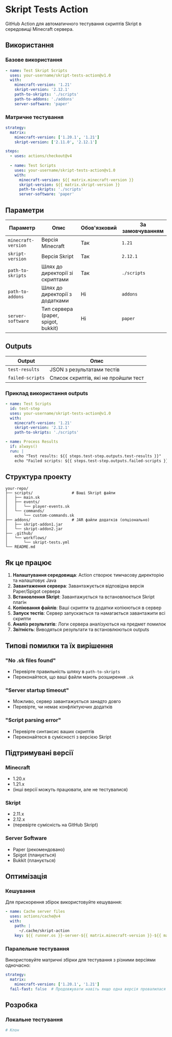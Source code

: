 # Skript Tests Action

GitHub Action для автоматичного тестування скриптів Skript в середовищі Minecraft сервера.

## Використання

### Базове використання

```yaml
- name: Test Skript Scripts
  uses: your-username/skript-tests-action@v1.0
  with:
    minecraft-version: '1.21'
    skript-version: '2.12.1'
    path-to-skripts: './scripts'
    path-to-addons: './addons'
    server-software: 'paper'
```

### Матричне тестування

```yaml
strategy:
  matrix:
    minecraft-version: ['1.20.1', '1.21']
    skript-version: ['2.11.0', '2.12.1']

steps:
  - uses: actions/checkout@v4
  
  - name: Test Scripts
    uses: your-username/skript-tests-action@v1.0
    with:
      minecraft-version: ${{ matrix.minecraft-version }}
      skript-version: ${{ matrix.skript-version }}
      path-to-skripts: './scripts'
      server-software: 'paper'
```

## Параметри

| Параметр | Опис | Обов'язковий | За замовчуванням |
|----------|------|--------------|------------------|
| `minecraft-version` | Версія Minecraft | Так | `1.21` |
| `skript-version` | Версія Skript | Так | `2.12.1` |
| `path-to-skripts` | Шлях до директорії зі скриптами | Так | `./scripts` |
| `path-to-addons` | Шлях до директорії з додатками | Ні | `addons` |
| `server-software` | Тип сервера (paper, spigot, bukkit) | Ні | `paper` |

## Outputs

| Output | Опис |
|--------|------|
| `test-results` | JSON з результатами тестів |
| `failed-scripts` | Список скриптів, які не пройшли тест |

### Приклад використання outputs

```yaml
- name: Test Scripts
  id: test-step
  uses: your-username/skript-tests-action@v1.0
  with:
    minecraft-version: '1.21'
    skript-version: '2.12.1'
    path-to-skripts: './scripts'

- name: Process Results
  if: always()
  run: |
    echo "Test results: ${{ steps.test-step.outputs.test-results }}"
    echo "Failed scripts: ${{ steps.test-step.outputs.failed-scripts }}"
```

## Структура проекту

```
your-repo/
├── scripts/                 # Ваші Skript файли
│   ├── main.sk
│   ├── events/
│   │   └── player-events.sk
│   └── commands/
│       └── custom-commands.sk
├── addons/                  # JAR файли додатків (опціонально)
│   ├── skript-addon1.jar
│   └── skript-addon2.jar
├── .github/
│   └── workflows/
│       └── skript-tests.yml
└── README.md
```

## Як це працює

1. **Налаштування середовища**: Action створює тимчасову директорію та налаштовує Java
2. **Завантаження сервера**: Завантажується відповідна версія Paper/Spigot сервера
3. **Встановлення Skript**: Завантажується та встановлюється Skript плагін
4. **Копіювання файлів**: Ваші скрипти та додатки копіюються в сервер
5. **Запуск тестів**: Сервер запускається та намагається завантажити всі скрипти
6. **Аналіз результатів**: Логи сервера аналізуються на предмет помилок
7. **Звітність**: Виводяться результати та встановлюються outputs

## Типові помилки та їх вирішення

### "No .sk files found"
- Перевірте правильність шляху в `path-to-skripts`
- Переконайтеся, що ваші файли мають розширення `.sk`

### "Server startup timeout"
- Можливо, сервер завантажується занадто довго
- Перевірте, чи немає конфліктуючих додатків

### "Script parsing error"
- Перевірте синтаксис ваших скриптів
- Переконайтеся в сумісності з версією Skript

## Підтримувані версії

### Minecraft
- 1.20.x
- 1.21.x
- (інші версії можуть працювати, але не тестувалися)

### Skript
- 2.11.x
- 2.12.x
- (перевірте сумісність на GitHub Skript)

### Server Software
- Paper (рекомендовано)
- Spigot (планується)
- Bukkit (планується)

## Оптимізація

### Кешування
Для прискорення збірок використовуйте кешування:

```yaml
- name: Cache server files
  uses: actions/cache@v4
  with:
    path: |
      ~/.cache/skript-action
    key: ${{ runner.os }}-server-${{ matrix.minecraft-version }}-${{ matrix.skript-version }}
```

### Паралельне тестування
Використовуйте матричні збірки для тестування з різними версіями одночасно:

```yaml
strategy:
  matrix:
    minecraft-version: ['1.20.1', '1.21']
  fail-fast: false  # Продовжувати навіть якщо одна версія провалилася
```

## Розробка

### Локальне тестування

```bash
# Клон